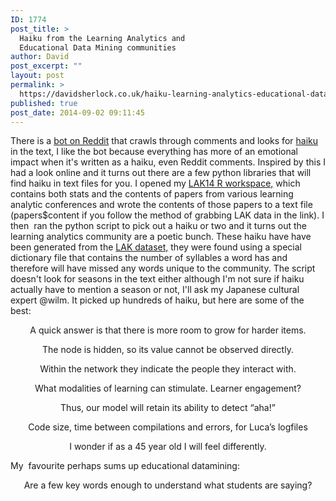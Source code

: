 ```yaml
---
ID: 1774
post_title: >
  Haiku from the Learning Analytics and
  Educational Data Mining communities
author: David
post_excerpt: ""
layout: post
permalink: >
  https://davidsherlock.co.uk/haiku-learning-analytics-educational-data-mining-communities/
published: true
post_date: 2014-09-02 09:11:45
---
```

There is a <a href="http://www.reddit.com/user/haiku_robot">bot on Reddit</a> that crawls through comments and looks for <a href="http://en.wikipedia.org/wiki/Haiku">haiku</a> in the text, I like the bot because everything has more of an emotional impact when it's written as a haiku, even Reddit comments. Inspired by this I had a look online and it turns out there are a few python libraries that will find haiku in text files for you. I opened my <a href="http://www.laceproject.eu/tech/2014/07/31/getting-latest-lak-dataset-r/">LAK14 R workspace,</a> which contains both stats and the contents of papers from various learning analytic conferences and wrote the contents of those papers to a text file (papers$content if you follow the method of grabbing LAK data in the link). I then  ran the python script to pick out a haiku or two and it turns out the learning analytics community are a poetic bunch. These haiku have have been generated from the <a href="http://lak.linkededucation.org">LAK dataset,</a> they were found using a special dictionary file that contains the number of syllables a word has and therefore will have missed any words unique to the community. The script doesn't look for seasons in the text either although I'm not sure if haiku actually have to mention a season or not, I'll ask my Japanese cultural expert @wilm. It picked up hundreds of haiku, but here are some of the best:
<p style="text-align: center;">A quick answer is
that there is more room to grow
for harder items.</p>
<p style="text-align: center;">The node is hidden,
so its value cannot be
observed directly.</p>
<p style="text-align: center;">Within the network
they indicate the people
they interact with.</p>
<p style="text-align: center;">What modalities
of learning can stimulate.
Learner engagement?</p>
<p style="text-align: center;">Thus, our model will
retain its ability
to detect “aha!”</p>
<p style="text-align: center;">Code size, time between
compilations and errors,
for Luca’s logfiles</p>
<p style="text-align: center;">I wonder if as
a 45 year old I
will feel differently.</p>
<p style="text-align: left;">My  favourite perhaps sums up educational datamining:</p>
<p style="text-align: center;">Are a few key words
enough to understand what
students are saying?</p>